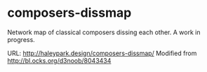# composers-dissmap
Network map of classical composers dissing each other. A work in progress.

URL: http://haleypark.design/composers-dissmap/
Modified from http://bl.ocks.org/d3noob/8043434